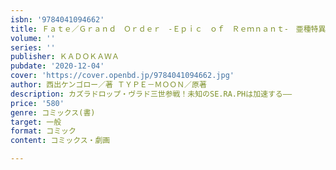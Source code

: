 ```yaml
---
isbn: '9784041094662'
title: Ｆａｔｅ／Ｇｒａｎｄ　Ｏｒｄｅｒ　‐Ｅｐｉｃ　ｏｆ　Ｒｅｍｎａｎｔ‐　亜種特異点ＥＸ　深海電脳楽土　ＳＥ．ＲＡ．ＰＨ　（４）
volume: ''
series: ''
publisher: ＫＡＤＯＫＡＷＡ
pubdate: '2020-12-04'
cover: 'https://cover.openbd.jp/9784041094662.jpg'
author: 西出ケンゴロー／著 ＴＹＰＥ－ＭＯＯＮ／原著
description: カズラドロップ・ヴラド三世参戦！未知のSE.RA.PHは加速する――
price: '580'
genre: コミックス(書)
target: 一般
format: コミック
content: コミックス・劇画

---
```

